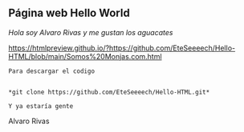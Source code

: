## Página web Hello World


*Hola soy Alvaro Rivas y me gustan los aguacates*

https://htmlpreview.github.io/?https://github.com/EteSeeeech/Hello-HTML/blob/main/Somos%20Monjas.com.html

```
Para descargar el codigo


*git clone https://github.com/EteSeeeech/Hello-HTML.git*	

Y ya estaría gente

```
Alvaro Rivas
